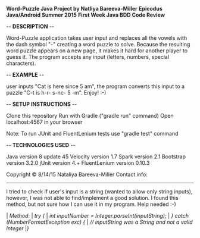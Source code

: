 **Word-Puzzle Java Project by Natliya Bareeva-Miller**
**Epicodus Java/Android Summer 2015**
**First Week Java BDD Code Review**


-- **DESCRIPTION** --

Word-Puzzle application takes user input and replaces all the vowels with the dash symbol "-" 
creating a word puzzle to solve. Because the resulting word puzzle appears on a new page, 
it makes it hard for another player to guess it. 
The program accepts any input (letters, numbers, special characters). 


-- **EXAMPLE** --

user inputs "Cat is here since 5 am", the program converts this input to a puzzle "C-t is h-r- s-nc- 5 -m". 
Enjoy! :-)





-- **SETUP INSTRUCTIONS** --

Clone this repository
Run with Gradle ("gradle run" command)
Open localhost:4567 in your browser

Note: To run JUnit and FluentLenium tests use "gradle test" command



-- **TECHNOLOGIES USED** --

Java version 8 update 45
Velocity version 1.7
Spark version 2.1
Bootstrap version 3.2.0
jUnit version 4.+
FluentLenium version 0.10.3


Copyright © 8/14/15 Nataliya Bareeva-Miller
Contact info: <hidden for privacy purposes>

**************

 I tried to check if user's input is a string (wanted to allow only string inputs), however,
 I was not able to find/implement a good solution. I found this method, but not sure how I can 
 use it in my program. Help needed :-)

| *Method:*
| *try {*
| *int inputNumber = Integer.parseInt(inputString);*
| *} catch (NumberFormatException exc) {*
| *// inputString was a String and not a valid Integer*
|*}*





